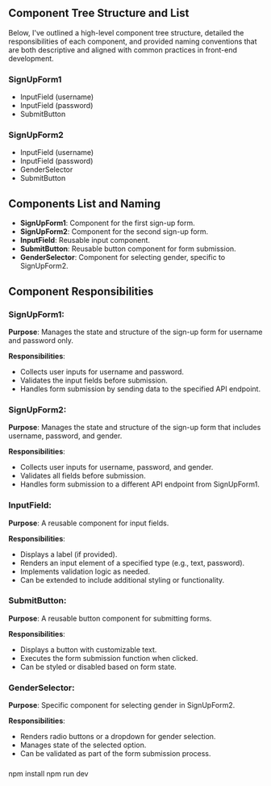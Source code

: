 ## Component Tree Structure and List

Below, I've outlined a high-level component tree structure, detailed the responsibilities of each component, and provided naming conventions that are both descriptive and aligned with common practices in front-end development.

### SignUpForm1

- InputField (username)
- InputField (password)
- SubmitButton

### SignUpForm2

- InputField (username)
- InputField (password)
- GenderSelector
- SubmitButton

## Components List and Naming

- **SignUpForm1**: Component for the first sign-up form.
- **SignUpForm2**: Component for the second sign-up form.
- **InputField**: Reusable input component.
- **SubmitButton**: Reusable button component for form submission.
- **GenderSelector**: Component for selecting gender, specific to SignUpForm2.

## Component Responsibilities

### SignUpForm1:

**Purpose**: Manages the state and structure of the sign-up form for username and password only.

**Responsibilities**:

- Collects user inputs for username and password.
- Validates the input fields before submission.
- Handles form submission by sending data to the specified API endpoint.

### SignUpForm2:

**Purpose**: Manages the state and structure of the sign-up form that includes username, password, and gender.

**Responsibilities**:

- Collects user inputs for username, password, and gender.
- Validates all fields before submission.
- Handles form submission to a different API endpoint from SignUpForm1.

### InputField:

**Purpose**: A reusable component for input fields.

**Responsibilities**:

- Displays a label (if provided).
- Renders an input element of a specified type (e.g., text, password).
- Implements validation logic as needed.
- Can be extended to include additional styling or functionality.

### SubmitButton:

**Purpose**: A reusable button component for submitting forms.

**Responsibilities**:

- Displays a button with customizable text.
- Executes the form submission function when clicked.
- Can be styled or disabled based on form state.

### GenderSelector:

**Purpose**: Specific component for selecting gender in SignUpForm2.

**Responsibilities**:

- Renders radio buttons or a dropdown for gender selection.
- Manages state of the selected option.
- Can be validated as part of the form submission process.

###

npm install
npm run dev
